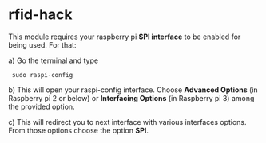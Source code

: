 # rfid-hack


This module requires your raspberry pi <b>SPI interface</b> to be enabled for being used. For that:<br/>

a) Go the terminal and type

  ```
   sudo raspi-config
  ```
b) This will open your raspi-config interface. Choose <b>Advanced Options</b> (in Raspberry pi 2 or below) or <b>Interfacing Options</b>      (in Raspberry pi 3) among the provided option.<br/>

c) This will redirect you to next interface with various interfaces options. From those options choose the option <b>SPI</b>.
